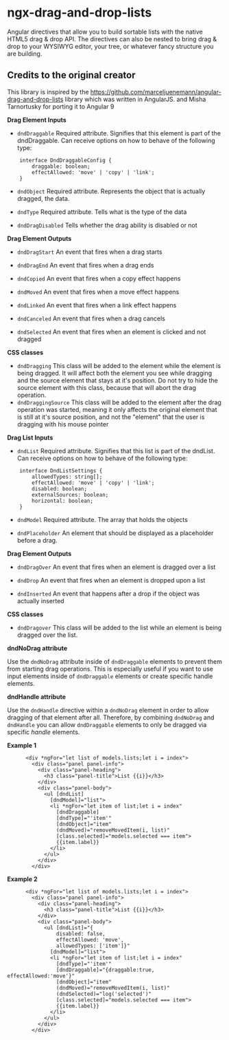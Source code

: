 ngx-drag-and-drop-lists
===========================
Angular directives that allow you to build sortable lists with the native HTML5 drag & drop API. The directives can also be nested to bring drag & drop to your WYSIWYG editor, your tree, or whatever fancy structure you are building.


## Credits to the original creator
    
This library is inspired by the https://github.com/marceljuenemann/angular-drag-and-drop-lists library which was written in AngularJS.
and Misha Tarnortusky for porting it to Angular 9

**Drag Element Inputs**
* `dndDraggable` Required attribute. Signifies that this element is part of the dndDraggable. Can receive options on how to behave of the following type:
```
    interface DndDraggableConfig {
        draggable: boolean;
        effectAllowed: 'move' | 'copy' | 'link';
    }
```

* `dndObject` Required attribute. Represents the object that is actually dragged, the data.

* `dndType`  Required attribute. Tells what is the type of the data

* `dndDragDisabled` Tells whether the drag ability is disabled or not

**Drag Element Outputs**

* `dndDragStart` An event that fires when a drag starts

* `dndDragEnd` An event that fires when a drag ends

* `dndCopied` An event that fires when a copy effect happens

* `dndMoved` An event that fires when a move effect happens

* `dndLinked` An event that fires when a link effect happens

* `dndCanceled` An event that fires when a drag cancels

* `dndSelected` An event that fires when an element is clicked and not dragged

**CSS classes**
* `dndDragging` This class will be added to the element while the element is being dragged. It will affect both the element you see while dragging and the source element that stays at it's position. Do not try to hide the source element with this class, because that will abort the drag operation.
* `dndDraggingSource` This class will be added to the element after the drag operation was started, meaning it only affects the original element that is still at it's source position, and not the "element" that the user is dragging with his mouse pointer


**Drag List Inputs**

* `dndList` Required attribute. Signifies that this list is part of the dndList. Can receive options on how to behave of the following type:
```
    interface DndListSettings {
        allowedTypes: string[];
        effectAllowed: 'move' | 'copy' | 'link';
        disabled: boolean;
        externalSources: boolean;
        horizontal: boolean;
    }
```

* `dndModel` Required attribute. The array that holds the objects

* `dndPlaceholder` An element that should be displayed as a placeholder before a drag. 

**Drag Element Outputs**

* `dndDragOver` An event that fires when an element is dragged over a list

* `dndDrop` An event that fires when an element is dropped upon a list

* `dndInserted` An event that happens after a drop if the object was actually inserted

**CSS classes**
* `dndDragover` This class will be added to the list while an element is being dragged over the list.

**dndNoDrag attribute**

Use the `dndNoDrag` attribute inside of `dndDraggable` elements to prevent them from starting drag operations. This is especially useful if you want to use input elements inside of `dndDraggable` elements or create specific handle elements.


**dndHandle attribute**

Use the `dndHandle` directive within a `dndNoDrag` element in order to allow dragging of that element after all. Therefore, by combining `dndNoDrag` and `dndHandle` you can allow `dndDraggable` elements to only be dragged via specific *handle* elements.

**Example 1** 

```
      <div *ngFor="let list of models.lists;let i = index">
        <div class="panel panel-info">
          <div class="panel-heading">
            <h3 class="panel-title">List {{i}}</h3>
          </div>
          <div class="panel-body">
            <ul [dndList]
              [dndModel]="list">
              <li *ngFor="let item of list;let i = index"
                [dndDraggable]
                [dndType]="'item'"
                [dndObject]="item"
                (dndMoved)="removeMovedItem(i, list)"
                [class.selected]="models.selected === item">
                {{item.label}}
              </li>
            </ul>
          </div>
        </div>
```


**Example 2** 

```
      <div *ngFor="let list of models.lists;let i = index">
        <div class="panel panel-info">
          <div class="panel-heading">
            <h3 class="panel-title">List {{i}}</h3>
          </div>
          <div class="panel-body">
            <ul [dndList]="{
                disabled: false,
                effectAllowed: 'move',
                allowedTypes: ['item']}"
              [dndModel]="list">
              <li *ngFor="let item of list;let i = index"
                [dndType]="'item'"
                [dndDraggable]="{draggable:true, effectAllowed:'move'}"
                [dndObject]="item"
                (dndMoved)="removeMovedItem(i, list)"
                (dndSelected)="log('selected')"
                [class.selected]="models.selected === item">
                {{item.label}}
              </li>
            </ul>
          </div>
        </div>
```
